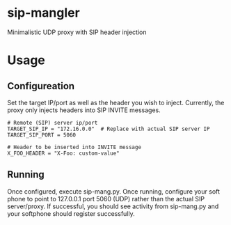 # sip-mangler
Minimalistic UDP proxy with SIP header injection

# Usage

## Configureation
Set the target IP/port as well as the header you wish to inject.  Currently, the proxy only injects headers into SIP INVITE messages.

```
# Remote (SIP) server ip/port
TARGET_SIP_IP = "172.16.0.0"  # Replace with actual SIP server IP
TARGET_SIP_PORT = 5060

# Header to be inserted into INVITE message
X_FOO_HEADER = "X-Foo: custom-value"
```

## Running
Once configured, execute sip-mang.py.  Once running, configure your soft phone to point to 127.0.0.1 port 5060 (UDP) rather than the actual SIP server/proxy.  If successful, you should see activity from sip-mang.py and your softphone should register successfully.
